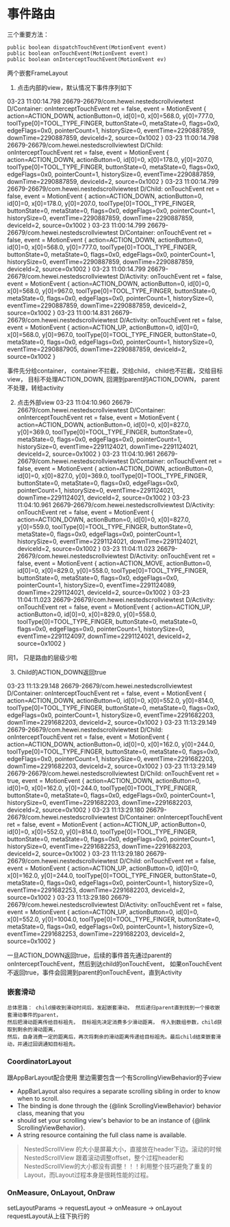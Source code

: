 # 事件路由

三个重要方法：
```
public boolean dispatchTouchEvent(MotionEvent event) 
public boolean onTouchEvent(MotionEvent event)
public boolean onInterceptTouchEvent(MotionEvent ev)
```

两个嵌套FrameLayout
1. 点击内部的view，默认情况下事件序列如下

03-23 11:00:14.798 26679-26679/com.hewei.nestedscrollviewtest D/Container: onInterceptTouchEvent ret = false, event = MotionEvent { action=ACTION_DOWN, actionButton=0, id[0]=0, x[0]=568.0, y[0]=777.0, toolType[0]=TOOL_TYPE_FINGER, buttonState=0, metaState=0, flags=0x0, edgeFlags=0x0, pointerCount=1, historySize=0, eventTime=2290887859, downTime=2290887859, deviceId=2, source=0x1002 }
03-23 11:00:14.798 26679-26679/com.hewei.nestedscrollviewtest D/Child: onInterceptTouchEvent ret = false, event = MotionEvent { action=ACTION_DOWN, actionButton=0, id[0]=0, x[0]=178.0, y[0]=207.0, toolType[0]=TOOL_TYPE_FINGER, buttonState=0, metaState=0, flags=0x0, edgeFlags=0x0, pointerCount=1, historySize=0, eventTime=2290887859, downTime=2290887859, deviceId=2, source=0x1002 }
03-23 11:00:14.799 26679-26679/com.hewei.nestedscrollviewtest D/Child: onTouchEvent ret = false, event = MotionEvent { action=ACTION_DOWN, actionButton=0, id[0]=0, x[0]=178.0, y[0]=207.0, toolType[0]=TOOL_TYPE_FINGER, buttonState=0, metaState=0, flags=0x0, edgeFlags=0x0, pointerCount=1, historySize=0, eventTime=2290887859, downTime=2290887859, deviceId=2, source=0x1002 }
03-23 11:00:14.799 26679-26679/com.hewei.nestedscrollviewtest D/Container: onTouchEvent ret = false, event = MotionEvent { action=ACTION_DOWN, actionButton=0, id[0]=0, x[0]=568.0, y[0]=777.0, toolType[0]=TOOL_TYPE_FINGER, buttonState=0, metaState=0, flags=0x0, edgeFlags=0x0, pointerCount=1, historySize=0, eventTime=2290887859, downTime=2290887859, deviceId=2, source=0x1002 }
03-23 11:00:14.799 26679-26679/com.hewei.nestedscrollviewtest D/Activity: onTouchEvent ret = false, event = MotionEvent { action=ACTION_DOWN, actionButton=0, id[0]=0, x[0]=568.0, y[0]=967.0, toolType[0]=TOOL_TYPE_FINGER, buttonState=0, metaState=0, flags=0x0, edgeFlags=0x0, pointerCount=1, historySize=0, eventTime=2290887859, downTime=2290887859, deviceId=2, source=0x1002 }
03-23 11:00:14.831 26679-26679/com.hewei.nestedscrollviewtest D/Activity: onTouchEvent ret = false, event = MotionEvent { action=ACTION_UP, actionButton=0, id[0]=0, x[0]=568.0, y[0]=967.0, toolType[0]=TOOL_TYPE_FINGER, buttonState=0, metaState=0, flags=0x0, edgeFlags=0x0, pointerCount=1, historySize=0, eventTime=2290887905, downTime=2290887859, deviceId=2, source=0x1002 }

事件先分给container， container不拦截，交给child， child也不拦截，交给目标view， 目标不处理ACTION_DOWN, 回溯到parent的ACTION_DOWN， parent不处理，转给activity


2. 点击外部view
03-23 11:04:10.960 26679-26679/com.hewei.nestedscrollviewtest D/Container: onInterceptTouchEvent ret = false, event = MotionEvent { action=ACTION_DOWN, actionButton=0, id[0]=0, x[0]=827.0, y[0]=369.0, toolType[0]=TOOL_TYPE_FINGER, buttonState=0, metaState=0, flags=0x0, edgeFlags=0x0, pointerCount=1, historySize=0, eventTime=2291124021, downTime=2291124021, deviceId=2, source=0x1002 }
03-23 11:04:10.961 26679-26679/com.hewei.nestedscrollviewtest D/Container: onTouchEvent ret = false, event = MotionEvent { action=ACTION_DOWN, actionButton=0, id[0]=0, x[0]=827.0, y[0]=369.0, toolType[0]=TOOL_TYPE_FINGER, buttonState=0, metaState=0, flags=0x0, edgeFlags=0x0, pointerCount=1, historySize=0, eventTime=2291124021, downTime=2291124021, deviceId=2, source=0x1002 }
03-23 11:04:10.961 26679-26679/com.hewei.nestedscrollviewtest D/Activity: onTouchEvent ret = false, event = MotionEvent { action=ACTION_DOWN, actionButton=0, id[0]=0, x[0]=827.0, y[0]=559.0, toolType[0]=TOOL_TYPE_FINGER, buttonState=0, metaState=0, flags=0x0, edgeFlags=0x0, pointerCount=1, historySize=0, eventTime=2291124021, downTime=2291124021, deviceId=2, source=0x1002 }
03-23 11:04:11.023 26679-26679/com.hewei.nestedscrollviewtest D/Activity: onTouchEvent ret = false, event = MotionEvent { action=ACTION_MOVE, actionButton=0, id[0]=0, x[0]=829.0, y[0]=558.0, toolType[0]=TOOL_TYPE_FINGER, buttonState=0, metaState=0, flags=0x0, edgeFlags=0x0, pointerCount=1, historySize=0, eventTime=2291124089, downTime=2291124021, deviceId=2, source=0x1002 }
03-23 11:04:11.023 26679-26679/com.hewei.nestedscrollviewtest D/Activity: onTouchEvent ret = false, event = MotionEvent { action=ACTION_UP, actionButton=0, id[0]=0, x[0]=829.0, y[0]=558.0, toolType[0]=TOOL_TYPE_FINGER, buttonState=0, metaState=0, flags=0x0, edgeFlags=0x0, pointerCount=1, historySize=0, eventTime=2291124097, downTime=2291124021, deviceId=2, source=0x1002 }

同1， 只是路由的层级少啦


3. Child的ACTION_DOWN返回true

03-23 11:13:29.148 26679-26679/com.hewei.nestedscrollviewtest D/Container: onInterceptTouchEvent ret = false, event = MotionEvent { action=ACTION_DOWN, actionButton=0, id[0]=0, x[0]=552.0, y[0]=814.0, toolType[0]=TOOL_TYPE_FINGER, buttonState=0, metaState=0, flags=0x0, edgeFlags=0x0, pointerCount=1, historySize=0, eventTime=2291682203, downTime=2291682203, deviceId=2, source=0x1002 }
03-23 11:13:29.149 26679-26679/com.hewei.nestedscrollviewtest D/Child: onInterceptTouchEvent ret = false, event = MotionEvent { action=ACTION_DOWN, actionButton=0, id[0]=0, x[0]=162.0, y[0]=244.0, toolType[0]=TOOL_TYPE_FINGER, buttonState=0, metaState=0, flags=0x0, edgeFlags=0x0, pointerCount=1, historySize=0, eventTime=2291682203, downTime=2291682203, deviceId=2, source=0x1002 }
03-23 11:13:29.149 26679-26679/com.hewei.nestedscrollviewtest D/Child: onTouchEvent ret = true, event = MotionEvent { action=ACTION_DOWN, actionButton=0, id[0]=0, x[0]=162.0, y[0]=244.0, toolType[0]=TOOL_TYPE_FINGER, buttonState=0, metaState=0, flags=0x0, edgeFlags=0x0, pointerCount=1, historySize=0, eventTime=2291682203, downTime=2291682203, deviceId=2, source=0x1002 }
03-23 11:13:29.180 26679-26679/com.hewei.nestedscrollviewtest D/Container: onInterceptTouchEvent ret = false, event = MotionEvent { action=ACTION_UP, actionButton=0, id[0]=0, x[0]=552.0, y[0]=814.0, toolType[0]=TOOL_TYPE_FINGER, buttonState=0, metaState=0, flags=0x0, edgeFlags=0x0, pointerCount=1, historySize=0, eventTime=2291682253, downTime=2291682203, deviceId=2, source=0x1002 }
03-23 11:13:29.180 26679-26679/com.hewei.nestedscrollviewtest D/Child: onTouchEvent ret = false, event = MotionEvent { action=ACTION_UP, actionButton=0, id[0]=0, x[0]=162.0, y[0]=244.0, toolType[0]=TOOL_TYPE_FINGER, buttonState=0, metaState=0, flags=0x0, edgeFlags=0x0, pointerCount=1, historySize=0, eventTime=2291682253, downTime=2291682203, deviceId=2, source=0x1002 }
03-23 11:13:29.180 26679-26679/com.hewei.nestedscrollviewtest D/Activity: onTouchEvent ret = false, event = MotionEvent { action=ACTION_UP, actionButton=0, id[0]=0, x[0]=552.0, y[0]=1004.0, toolType[0]=TOOL_TYPE_FINGER, buttonState=0, metaState=0, flags=0x0, edgeFlags=0x0, pointerCount=1, historySize=0, eventTime=2291682253, downTime=2291682203, deviceId=2, source=0x1002 }

一旦ACTION_DOWN返回true，后续的事件首先通过parent的onInterceptTouchEvent，然后到达child的onTouchEvent， 如果onTouchEvent不返回true，事件会回溯到parent的onTouchEvent，直到Activity


### 嵌套滑动
    总体思路： child接收到滑动时间后，发起嵌套滑动， 然后递归parent直到找到一个接收嵌套滑动事件的parent，
    然后把滑动距离传给目标祖先， 目标祖先决定消费多少滑动距离， 传入到数组参数，child获取到剩余的滑动距离，
    然后，自身消费一定的距离后，再次将剩余的滑动距离传递给目标祖先。最后child结束嵌套滑动，并通过回调通知目标祖先。


### CoordinatorLayout
    

跟AppBarLayout配合使用
里边需要包含一个有ScrollingViewBehavior的子view

 * AppBarLayout also requires a separate scrolling sibling in order to know when to scroll.
 * The binding is done through the {@link ScrollingViewBehavior} behavior class, meaning that you
 * should set your scrolling view's behavior to be an instance of {@link ScrollingViewBehavior}.
 * A string resource containing the full class name is available.

 > NestedScrollView 的大小是屏幕大小，直接放在header下边。滚动的时候 NestedScrollView 跟着滚动调整offset，整个过程header和NestedScrollView的大小都没有调整！！！利用整个技巧避免了重复的Layout，而Layout过程本身是很耗性能的过程。


### OnMeasure, OnLayout, OnDraw

setLayoutParams -> requestLayout -> onMeasure -> onLayout
requestLayout从上往下执行的
